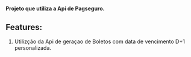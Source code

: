 #### Projeto que utiliza a Api de Pagseguro.

## Features:

1.  Utilizção da Api de geraçao de Boletos com data de vencimento D+1 personalizada.
